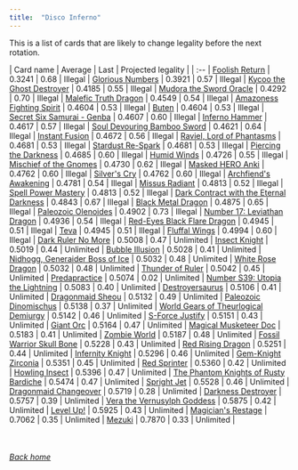 ```yaml
---
title:  "Disco Inferno"
---
```


This is a list of cards that are likely to change legality before the next rotation.

| Card name | Average | Last | Projected legality |
| :-- |
[Foolish Return](https://db.ygoprodeck.com/card/?search=Foolish%20Return) | 0.3241 | 0.68 | Illegal |
[Glorious Numbers](https://db.ygoprodeck.com/card/?search=Glorious%20Numbers) | 0.3921 | 0.57 | Illegal |
[Kycoo the Ghost Destroyer](https://db.ygoprodeck.com/card/?search=Kycoo%20the%20Ghost%20Destroyer) | 0.4185 | 0.55 | Illegal |
[Mudora the Sword Oracle](https://db.ygoprodeck.com/card/?search=Mudora%20the%20Sword%20Oracle) | 0.4292 | 0.70 | Illegal |
[Malefic Truth Dragon](https://db.ygoprodeck.com/card/?search=Malefic%20Truth%20Dragon) | 0.4549 | 0.54 | Illegal |
[Amazoness Fighting Spirit](https://db.ygoprodeck.com/card/?search=Amazoness%20Fighting%20Spirit) | 0.4604 | 0.53 | Illegal |
[Buten](https://db.ygoprodeck.com/card/?search=Buten) | 0.4604 | 0.53 | Illegal |
[Secret Six Samurai - Genba](https://db.ygoprodeck.com/card/?search=Secret%20Six%20Samurai%20-%20Genba) | 0.4607 | 0.60 | Illegal |
[Inferno Hammer](https://db.ygoprodeck.com/card/?search=Inferno%20Hammer) | 0.4617 | 0.57 | Illegal |
[Soul Devouring Bamboo Sword](https://db.ygoprodeck.com/card/?search=Soul%20Devouring%20Bamboo%20Sword) | 0.4621 | 0.64 | Illegal |
[Instant Fusion](https://db.ygoprodeck.com/card/?search=Instant%20Fusion) | 0.4672 | 0.56 | Illegal |
[Raviel, Lord of Phantasms](https://db.ygoprodeck.com/card/?search=Raviel,%20Lord%20of%20Phantasms) | 0.4681 | 0.53 | Illegal |
[Stardust Re-Spark](https://db.ygoprodeck.com/card/?search=Stardust%20Re-Spark) | 0.4681 | 0.53 | Illegal |
[Piercing the Darkness](https://db.ygoprodeck.com/card/?search=Piercing%20the%20Darkness) | 0.4685 | 0.60 | Illegal |
[Humid Winds](https://db.ygoprodeck.com/card/?search=Humid%20Winds) | 0.4726 | 0.55 | Illegal |
[Mischief of the Gnomes](https://db.ygoprodeck.com/card/?search=Mischief%20of%20the%20Gnomes) | 0.4730 | 0.62 | Illegal |
[Masked HERO Anki](https://db.ygoprodeck.com/card/?search=Masked%20HERO%20Anki) | 0.4762 | 0.60 | Illegal |
[Silver's Cry](https://db.ygoprodeck.com/card/?search=Silver's%20Cry) | 0.4762 | 0.60 | Illegal |
[Archfiend's Awakening](https://db.ygoprodeck.com/card/?search=Archfiend's%20Awakening) | 0.4781 | 0.54 | Illegal |
[Missus Radiant](https://db.ygoprodeck.com/card/?search=Missus%20Radiant) | 0.4813 | 0.52 | Illegal |
[Spell Power Mastery](https://db.ygoprodeck.com/card/?search=Spell%20Power%20Mastery) | 0.4813 | 0.52 | Illegal |
[Dark Contract with the Eternal Darkness](https://db.ygoprodeck.com/card/?search=Dark%20Contract%20with%20the%20Eternal%20Darkness) | 0.4843 | 0.67 | Illegal |
[Black Metal Dragon](https://db.ygoprodeck.com/card/?search=Black%20Metal%20Dragon) | 0.4875 | 0.65 | Illegal |
[Paleozoic Olenoides](https://db.ygoprodeck.com/card/?search=Paleozoic%20Olenoides) | 0.4902 | 0.73 | Illegal |
[Number 17: Leviathan Dragon](https://db.ygoprodeck.com/card/?search=Number%2017:%20Leviathan%20Dragon) | 0.4936 | 0.54 | Illegal |
[Red-Eyes Black Flare Dragon](https://db.ygoprodeck.com/card/?search=Red-Eyes%20Black%20Flare%20Dragon) | 0.4945 | 0.51 | Illegal |
[Teva](https://db.ygoprodeck.com/card/?search=Teva) | 0.4945 | 0.51 | Illegal |
[Fluffal Wings](https://db.ygoprodeck.com/card/?search=Fluffal%20Wings) | 0.4994 | 0.60 | Illegal |
[Dark Ruler No More](https://db.ygoprodeck.com/card/?search=Dark%20Ruler%20No%20More) | 0.5008 | 0.47 | Unlimited |
[Insect Knight](https://db.ygoprodeck.com/card/?search=Insect%20Knight) | 0.5019 | 0.44 | Unlimited |
[Bubble Illusion](https://db.ygoprodeck.com/card/?search=Bubble%20Illusion) | 0.5028 | 0.41 | Unlimited |
[Nidhogg, Generaider Boss of Ice](https://db.ygoprodeck.com/card/?search=Nidhogg,%20Generaider%20Boss%20of%20Ice) | 0.5032 | 0.48 | Unlimited |
[White Rose Dragon](https://db.ygoprodeck.com/card/?search=White%20Rose%20Dragon) | 0.5032 | 0.48 | Unlimited |
[Thunder of Ruler](https://db.ygoprodeck.com/card/?search=Thunder%20of%20Ruler) | 0.5042 | 0.45 | Unlimited |
[Predapractice](https://db.ygoprodeck.com/card/?search=Predapractice) | 0.5074 | 0.02 | Unlimited |
[Number S39: Utopia the Lightning](https://db.ygoprodeck.com/card/?search=Number%20S39:%20Utopia%20the%20Lightning) | 0.5083 | 0.40 | Unlimited |
[Destroyersaurus](https://db.ygoprodeck.com/card/?search=Destroyersaurus) | 0.5106 | 0.41 | Unlimited |
[Dragonmaid Sheou](https://db.ygoprodeck.com/card/?search=Dragonmaid%20Sheou) | 0.5132 | 0.49 | Unlimited |
[Paleozoic Dinomischus](https://db.ygoprodeck.com/card/?search=Paleozoic%20Dinomischus) | 0.5138 | 0.37 | Unlimited |
[World Gears of Theurlogical Demiurgy](https://db.ygoprodeck.com/card/?search=World%20Gears%20of%20Theurlogical%20Demiurgy) | 0.5142 | 0.46 | Unlimited |
[S-Force Justify](https://db.ygoprodeck.com/card/?search=S-Force%20Justify) | 0.5151 | 0.43 | Unlimited |
[Giant Orc](https://db.ygoprodeck.com/card/?search=Giant%20Orc) | 0.5164 | 0.47 | Unlimited |
[Magical Musketeer Doc](https://db.ygoprodeck.com/card/?search=Magical%20Musketeer%20Doc) | 0.5183 | 0.41 | Unlimited |
[Zombie World](https://db.ygoprodeck.com/card/?search=Zombie%20World) | 0.5187 | 0.48 | Unlimited |
[Fossil Warrior Skull Bone](https://db.ygoprodeck.com/card/?search=Fossil%20Warrior%20Skull%20Bone) | 0.5228 | 0.43 | Unlimited |
[Red Rising Dragon](https://db.ygoprodeck.com/card/?search=Red%20Rising%20Dragon) | 0.5251 | 0.44 | Unlimited |
[Infernity Knight](https://db.ygoprodeck.com/card/?search=Infernity%20Knight) | 0.5296 | 0.46 | Unlimited |
[Gem-Knight Zirconia](https://db.ygoprodeck.com/card/?search=Gem-Knight%20Zirconia) | 0.5351 | 0.45 | Unlimited |
[Red Sprinter](https://db.ygoprodeck.com/card/?search=Red%20Sprinter) | 0.5360 | 0.42 | Unlimited |
[Howling Insect](https://db.ygoprodeck.com/card/?search=Howling%20Insect) | 0.5396 | 0.47 | Unlimited |
[The Phantom Knights of Rusty Bardiche](https://db.ygoprodeck.com/card/?search=The%20Phantom%20Knights%20of%20Rusty%20Bardiche) | 0.5474 | 0.47 | Unlimited |
[Spright Jet](https://db.ygoprodeck.com/card/?search=Spright%20Jet) | 0.5528 | 0.46 | Unlimited |
[Dragonmaid Changeover](https://db.ygoprodeck.com/card/?search=Dragonmaid%20Changeover) | 0.5719 | 0.28 | Unlimited |
[Darkness Destroyer](https://db.ygoprodeck.com/card/?search=Darkness%20Destroyer) | 0.5757 | 0.39 | Unlimited |
[Vera the Vernusylph Goddess](https://db.ygoprodeck.com/card/?search=Vera%20the%20Vernusylph%20Goddess) | 0.5875 | 0.42 | Unlimited |
[Level Up!](https://db.ygoprodeck.com/card/?search=Level%20Up!) | 0.5925 | 0.43 | Unlimited |
[Magician's Restage](https://db.ygoprodeck.com/card/?search=Magician's%20Restage) | 0.7062 | 0.35 | Unlimited |
[Mezuki](https://db.ygoprodeck.com/card/?search=Mezuki) | 0.7870 | 0.33 | Unlimited |

<br>

###### [Back home](index)